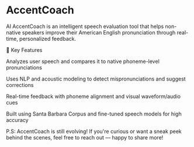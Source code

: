 # AccentCoach
AI AccentCoach is an intelligent speech evaluation tool that helps non-native speakers improve their American English pronunciation through real-time, personalized feedback.

🔹 Key Features

Analyzes user speech and compares it to native phoneme-level pronunciations

Uses NLP and acoustic modeling to detect mispronunciations and suggest corrections

Real-time feedback with phoneme alignment and visual waveform/audio cues

Built using Santa Barbara Corpus and fine-tuned speech models for high accuracy

P.S: AccentCoach is still evolving! If you're curious or want a sneak peek behind the scenes, feel free to reach out — happy to share more!

